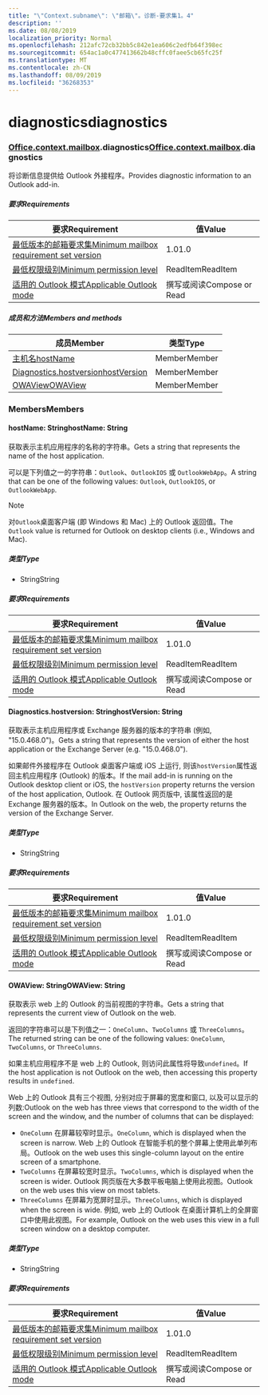 ```yaml
---
title: "\"Context.subname\": \"邮箱\"。诊断-要求集1。4"
description: ''
ms.date: 08/08/2019
localization_priority: Normal
ms.openlocfilehash: 212afc72cb32bb5c842e1ea606c2edfb64f398ec
ms.sourcegitcommit: 654ac1a0c477413662b48cffc0faee5cb65fc25f
ms.translationtype: MT
ms.contentlocale: zh-CN
ms.lasthandoff: 08/09/2019
ms.locfileid: "36268353"
---
```

# <a name="diagnostics"></a><span data-ttu-id="fdca0-102">diagnostics</span><span class="sxs-lookup"><span data-stu-id="fdca0-102">diagnostics</span></span>

### <a name="officeofficemdcontextofficecontextmdmailboxofficecontextmailboxmddiagnostics"></a><span data-ttu-id="fdca0-103">[Office](Office.md)[.context](Office.context.md)[.mailbox](Office.context.mailbox.md).diagnostics</span><span class="sxs-lookup"><span data-stu-id="fdca0-103">[Office](Office.md)[.context](Office.context.md)[.mailbox](Office.context.mailbox.md).diagnostics</span></span>

<span data-ttu-id="fdca0-104">将诊断信息提供给 Outlook 外接程序。</span><span class="sxs-lookup"><span data-stu-id="fdca0-104">Provides diagnostic information to an Outlook add-in.</span></span>

##### <a name="requirements"></a><span data-ttu-id="fdca0-105">要求</span><span class="sxs-lookup"><span data-stu-id="fdca0-105">Requirements</span></span>

|<span data-ttu-id="fdca0-106">要求</span><span class="sxs-lookup"><span data-stu-id="fdca0-106">Requirement</span></span>| <span data-ttu-id="fdca0-107">值</span><span class="sxs-lookup"><span data-stu-id="fdca0-107">Value</span></span>|
|---|---|
|[<span data-ttu-id="fdca0-108">最低版本的邮箱要求集</span><span class="sxs-lookup"><span data-stu-id="fdca0-108">Minimum mailbox requirement set version</span></span>](/office/dev/add-ins/reference/requirement-sets/outlook-api-requirement-sets)| <span data-ttu-id="fdca0-109">1.0</span><span class="sxs-lookup"><span data-stu-id="fdca0-109">1.0</span></span>|
|[<span data-ttu-id="fdca0-110">最低权限级别</span><span class="sxs-lookup"><span data-stu-id="fdca0-110">Minimum permission level</span></span>](/outlook/add-ins/understanding-outlook-add-in-permissions)| <span data-ttu-id="fdca0-111">ReadItem</span><span class="sxs-lookup"><span data-stu-id="fdca0-111">ReadItem</span></span>|
|[<span data-ttu-id="fdca0-112">适用的 Outlook 模式</span><span class="sxs-lookup"><span data-stu-id="fdca0-112">Applicable Outlook mode</span></span>](/outlook/add-ins/#extension-points)| <span data-ttu-id="fdca0-113">撰写或阅读</span><span class="sxs-lookup"><span data-stu-id="fdca0-113">Compose or Read</span></span>|

##### <a name="members-and-methods"></a><span data-ttu-id="fdca0-114">成员和方法</span><span class="sxs-lookup"><span data-stu-id="fdca0-114">Members and methods</span></span>

| <span data-ttu-id="fdca0-115">成员</span><span class="sxs-lookup"><span data-stu-id="fdca0-115">Member</span></span> | <span data-ttu-id="fdca0-116">类型</span><span class="sxs-lookup"><span data-stu-id="fdca0-116">Type</span></span> |
|--------|------|
| [<span data-ttu-id="fdca0-117">主机名</span><span class="sxs-lookup"><span data-stu-id="fdca0-117">hostName</span></span>](#hostname-string) | <span data-ttu-id="fdca0-118">Member</span><span class="sxs-lookup"><span data-stu-id="fdca0-118">Member</span></span> |
| [<span data-ttu-id="fdca0-119">Diagnostics.hostversion</span><span class="sxs-lookup"><span data-stu-id="fdca0-119">hostVersion</span></span>](#hostversion-string) | <span data-ttu-id="fdca0-120">Member</span><span class="sxs-lookup"><span data-stu-id="fdca0-120">Member</span></span> |
| [<span data-ttu-id="fdca0-121">OWAView</span><span class="sxs-lookup"><span data-stu-id="fdca0-121">OWAView</span></span>](#owaview-string) | <span data-ttu-id="fdca0-122">Member</span><span class="sxs-lookup"><span data-stu-id="fdca0-122">Member</span></span> |

### <a name="members"></a><span data-ttu-id="fdca0-123">Members</span><span class="sxs-lookup"><span data-stu-id="fdca0-123">Members</span></span>

#### <a name="hostname-string"></a><span data-ttu-id="fdca0-124">hostName: String</span><span class="sxs-lookup"><span data-stu-id="fdca0-124">hostName: String</span></span>

<span data-ttu-id="fdca0-125">获取表示主机应用程序的名称的字符串。</span><span class="sxs-lookup"><span data-stu-id="fdca0-125">Gets a string that represents the name of the host application.</span></span>

<span data-ttu-id="fdca0-126">可以是下列值之一的字符串：`Outlook`、`OutlookIOS` 或 `OutlookWebApp`。</span><span class="sxs-lookup"><span data-stu-id="fdca0-126">A string that can be one of the following values: `Outlook`, `OutlookIOS`, or `OutlookWebApp`.</span></span>

> [!NOTE]
> <span data-ttu-id="fdca0-127">对`Outlook`桌面客户端 (即 Windows 和 Mac) 上的 Outlook 返回值。</span><span class="sxs-lookup"><span data-stu-id="fdca0-127">The `Outlook` value is returned for Outlook on desktop clients (i.e., Windows and Mac).</span></span>

##### <a name="type"></a><span data-ttu-id="fdca0-128">类型</span><span class="sxs-lookup"><span data-stu-id="fdca0-128">Type</span></span>

*   <span data-ttu-id="fdca0-129">String</span><span class="sxs-lookup"><span data-stu-id="fdca0-129">String</span></span>

##### <a name="requirements"></a><span data-ttu-id="fdca0-130">要求</span><span class="sxs-lookup"><span data-stu-id="fdca0-130">Requirements</span></span>

|<span data-ttu-id="fdca0-131">要求</span><span class="sxs-lookup"><span data-stu-id="fdca0-131">Requirement</span></span>| <span data-ttu-id="fdca0-132">值</span><span class="sxs-lookup"><span data-stu-id="fdca0-132">Value</span></span>|
|---|---|
|[<span data-ttu-id="fdca0-133">最低版本的邮箱要求集</span><span class="sxs-lookup"><span data-stu-id="fdca0-133">Minimum mailbox requirement set version</span></span>](/office/dev/add-ins/reference/requirement-sets/outlook-api-requirement-sets)| <span data-ttu-id="fdca0-134">1.0</span><span class="sxs-lookup"><span data-stu-id="fdca0-134">1.0</span></span>|
|[<span data-ttu-id="fdca0-135">最低权限级别</span><span class="sxs-lookup"><span data-stu-id="fdca0-135">Minimum permission level</span></span>](/outlook/add-ins/understanding-outlook-add-in-permissions)| <span data-ttu-id="fdca0-136">ReadItem</span><span class="sxs-lookup"><span data-stu-id="fdca0-136">ReadItem</span></span>|
|[<span data-ttu-id="fdca0-137">适用的 Outlook 模式</span><span class="sxs-lookup"><span data-stu-id="fdca0-137">Applicable Outlook mode</span></span>](/outlook/add-ins/#extension-points)| <span data-ttu-id="fdca0-138">撰写或阅读</span><span class="sxs-lookup"><span data-stu-id="fdca0-138">Compose or Read</span></span>|

#### <a name="hostversion-string"></a><span data-ttu-id="fdca0-139">Diagnostics.hostversion: String</span><span class="sxs-lookup"><span data-stu-id="fdca0-139">hostVersion: String</span></span>

<span data-ttu-id="fdca0-140">获取表示主机应用程序或 Exchange 服务器的版本的字符串 (例如, "15.0.468.0")。</span><span class="sxs-lookup"><span data-stu-id="fdca0-140">Gets a string that represents the version of either the host application or the Exchange Server (e.g. "15.0.468.0").</span></span>

<span data-ttu-id="fdca0-141">如果邮件外接程序在 Outlook 桌面客户端或 iOS 上运行, 则该`hostVersion`属性返回主机应用程序 (Outlook) 的版本。</span><span class="sxs-lookup"><span data-stu-id="fdca0-141">If the mail add-in is running on the Outlook desktop client or iOS, the `hostVersion` property returns the version of the host application, Outlook.</span></span> <span data-ttu-id="fdca0-142">在 Outlook 网页版中, 该属性返回的是 Exchange 服务器的版本。</span><span class="sxs-lookup"><span data-stu-id="fdca0-142">In Outlook on the web, the property returns the version of the Exchange Server.</span></span>

##### <a name="type"></a><span data-ttu-id="fdca0-143">类型</span><span class="sxs-lookup"><span data-stu-id="fdca0-143">Type</span></span>

*   <span data-ttu-id="fdca0-144">String</span><span class="sxs-lookup"><span data-stu-id="fdca0-144">String</span></span>

##### <a name="requirements"></a><span data-ttu-id="fdca0-145">要求</span><span class="sxs-lookup"><span data-stu-id="fdca0-145">Requirements</span></span>

|<span data-ttu-id="fdca0-146">要求</span><span class="sxs-lookup"><span data-stu-id="fdca0-146">Requirement</span></span>| <span data-ttu-id="fdca0-147">值</span><span class="sxs-lookup"><span data-stu-id="fdca0-147">Value</span></span>|
|---|---|
|[<span data-ttu-id="fdca0-148">最低版本的邮箱要求集</span><span class="sxs-lookup"><span data-stu-id="fdca0-148">Minimum mailbox requirement set version</span></span>](/office/dev/add-ins/reference/requirement-sets/outlook-api-requirement-sets)| <span data-ttu-id="fdca0-149">1.0</span><span class="sxs-lookup"><span data-stu-id="fdca0-149">1.0</span></span>|
|[<span data-ttu-id="fdca0-150">最低权限级别</span><span class="sxs-lookup"><span data-stu-id="fdca0-150">Minimum permission level</span></span>](/outlook/add-ins/understanding-outlook-add-in-permissions)| <span data-ttu-id="fdca0-151">ReadItem</span><span class="sxs-lookup"><span data-stu-id="fdca0-151">ReadItem</span></span>|
|[<span data-ttu-id="fdca0-152">适用的 Outlook 模式</span><span class="sxs-lookup"><span data-stu-id="fdca0-152">Applicable Outlook mode</span></span>](/outlook/add-ins/#extension-points)| <span data-ttu-id="fdca0-153">撰写或阅读</span><span class="sxs-lookup"><span data-stu-id="fdca0-153">Compose or Read</span></span>|

#### <a name="owaview-string"></a><span data-ttu-id="fdca0-154">OWAView: String</span><span class="sxs-lookup"><span data-stu-id="fdca0-154">OWAView: String</span></span>

<span data-ttu-id="fdca0-155">获取表示 web 上的 Outlook 的当前视图的字符串。</span><span class="sxs-lookup"><span data-stu-id="fdca0-155">Gets a string that represents the current view of Outlook on the web.</span></span>

<span data-ttu-id="fdca0-156">返回的字符串可以是下列值之一：`OneColumn`、`TwoColumns` 或 `ThreeColumns`。</span><span class="sxs-lookup"><span data-stu-id="fdca0-156">The returned string can be one of the following values: `OneColumn`, `TwoColumns`, or `ThreeColumns`.</span></span>

<span data-ttu-id="fdca0-157">如果主机应用程序不是 web 上的 Outlook, 则访问此属性将导致`undefined`。</span><span class="sxs-lookup"><span data-stu-id="fdca0-157">If the host application is not Outlook on the web, then accessing this property results in `undefined`.</span></span>

<span data-ttu-id="fdca0-158">Web 上的 Outlook 具有三个视图, 分别对应于屏幕的宽度和窗口, 以及可以显示的列数:</span><span class="sxs-lookup"><span data-stu-id="fdca0-158">Outlook on the web has three views that correspond to the width of the screen and the window, and the number of columns that can be displayed:</span></span>

*   <span data-ttu-id="fdca0-159">`OneColumn` 在屏幕较窄时显示。</span><span class="sxs-lookup"><span data-stu-id="fdca0-159">`OneColumn`, which is displayed when the screen is narrow.</span></span> <span data-ttu-id="fdca0-160">Web 上的 Outlook 在智能手机的整个屏幕上使用此单列布局。</span><span class="sxs-lookup"><span data-stu-id="fdca0-160">Outlook on the web uses this single-column layout on the entire screen of a smartphone.</span></span>
*   <span data-ttu-id="fdca0-161">`TwoColumns` 在屏幕较宽时显示。</span><span class="sxs-lookup"><span data-stu-id="fdca0-161">`TwoColumns`, which is displayed when the screen is wider.</span></span> <span data-ttu-id="fdca0-162">Outlook 网页版在大多数平板电脑上使用此视图。</span><span class="sxs-lookup"><span data-stu-id="fdca0-162">Outlook on the web uses this view on most tablets.</span></span>
*   <span data-ttu-id="fdca0-163">`ThreeColumns` 在屏幕为宽屏时显示。</span><span class="sxs-lookup"><span data-stu-id="fdca0-163">`ThreeColumns`, which is displayed when the screen is wide.</span></span> <span data-ttu-id="fdca0-164">例如, web 上的 Outlook 在桌面计算机上的全屏窗口中使用此视图。</span><span class="sxs-lookup"><span data-stu-id="fdca0-164">For example, Outlook on the web uses this view in a full screen window on a desktop computer.</span></span>

##### <a name="type"></a><span data-ttu-id="fdca0-165">类型</span><span class="sxs-lookup"><span data-stu-id="fdca0-165">Type</span></span>

*   <span data-ttu-id="fdca0-166">String</span><span class="sxs-lookup"><span data-stu-id="fdca0-166">String</span></span>

##### <a name="requirements"></a><span data-ttu-id="fdca0-167">要求</span><span class="sxs-lookup"><span data-stu-id="fdca0-167">Requirements</span></span>

|<span data-ttu-id="fdca0-168">要求</span><span class="sxs-lookup"><span data-stu-id="fdca0-168">Requirement</span></span>| <span data-ttu-id="fdca0-169">值</span><span class="sxs-lookup"><span data-stu-id="fdca0-169">Value</span></span>|
|---|---|
|[<span data-ttu-id="fdca0-170">最低版本的邮箱要求集</span><span class="sxs-lookup"><span data-stu-id="fdca0-170">Minimum mailbox requirement set version</span></span>](/office/dev/add-ins/reference/requirement-sets/outlook-api-requirement-sets)| <span data-ttu-id="fdca0-171">1.0</span><span class="sxs-lookup"><span data-stu-id="fdca0-171">1.0</span></span>|
|[<span data-ttu-id="fdca0-172">最低权限级别</span><span class="sxs-lookup"><span data-stu-id="fdca0-172">Minimum permission level</span></span>](/outlook/add-ins/understanding-outlook-add-in-permissions)| <span data-ttu-id="fdca0-173">ReadItem</span><span class="sxs-lookup"><span data-stu-id="fdca0-173">ReadItem</span></span>|
|[<span data-ttu-id="fdca0-174">适用的 Outlook 模式</span><span class="sxs-lookup"><span data-stu-id="fdca0-174">Applicable Outlook mode</span></span>](/outlook/add-ins/#extension-points)| <span data-ttu-id="fdca0-175">撰写或阅读</span><span class="sxs-lookup"><span data-stu-id="fdca0-175">Compose or Read</span></span>|
